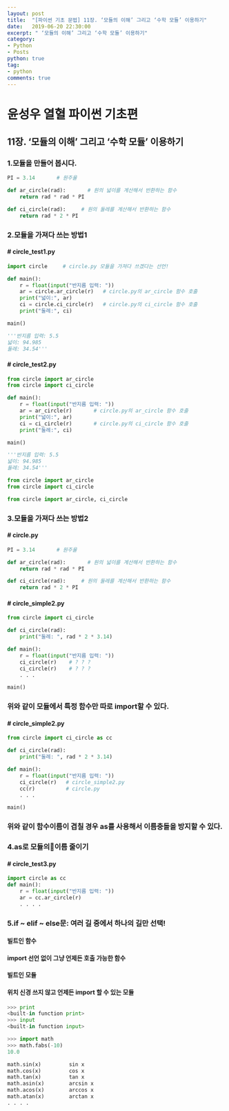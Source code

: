 ```yaml
---
layout: post
title:  "[파이썬 기초 문법] 11장. ‘모듈의 이해’ 그리고 ‘수학 모듈’ 이용하기"
date:   2019-06-20 22:30:00
excerpt: " ‘모듈의 이해’ 그리고 ‘수학 모듈’ 이용하기"
category:
- Python
- Posts
python: true
tag:
- python
comments: true
---
```


# 윤성우 열혈 파이썬 기초편
## 11장. ‘모듈의 이해’ 그리고 ‘수학 모듈’ 이용하기
### 1.모듈을 만들어 봅시다.
~~~ python
PI = 3.14 		# 원주율

def ar_circle(rad): 	  # 원의 넓이를 계산해서 반환하는 함수
	return rad * rad * PI

def ci_circle(rad):     # 원의 둘레를 계산해서 반환하는 함수
	return rad * 2 * PI
~~~

### 2.모듈을 가져다 쓰는 방법1
#### # circle_test1.py
~~~ python
import circle     # circle.py 모듈을 가져다 쓰겠다는 선언!

def main():
    r = float(input("반지름 입력: "))
    ar = circle.ar_circle(r)   # circle.py의 ar_circle 함수 호출
    print("넓이:", ar)
    ci = circle.ci_circle(r)   # circle.py의 ci_circle 함수 호출
    print("둘레:", ci)

main()

'''반지름 입력: 5.5
넓이: 94.985
둘레: 34.54'''
~~~

#### # circle_test2.py
~~~ python
from circle import ar_circle
from circle import ci_circle

def main():
	r = float(input("반지름 입력: "))
	ar = ar_circle(r) 		# circle.py의 ar_circle 함수 호출
	print("넓이:", ar)
	ci = ci_circle(r) 		# circle.py의 ci_circle 함수 호출
	print("둘레:", ci)

main()

'''반지름 입력: 5.5
넓이: 94.985
둘레: 34.54'''
~~~

~~~ python
from circle import ar_circle
from circle import ci_circle
~~~

~~~ python
from circle import ar_circle, ci_circle
~~~

### 3.모듈을 가져다 쓰는 방법2
#### # circle.py
~~~ python
PI = 3.14 		# 원주율

def ar_circle(rad): 	  # 원의 넓이를 계산해서 반환하는 함수
	return rad * rad * PI

def ci_circle(rad):     # 원의 둘레를 계산해서 반환하는 함수
	return rad * 2 * PI
~~~

#### # circle_simple2.py
~~~ python
from circle import ci_circle

def ci_circle(rad):
    print("둘레: ", rad * 2 * 3.14)

def main():
	r = float(input("반지름 입력: "))
	ci_circle(r)    # ? ? ?
	ci_circle(r)    # ? ? ?
    . . .

main()
~~~
### 위와 같이 모듈에서 특정 함수만 따로 import할 수 있다.

#### # circle_simple2.py
~~~ python
from circle import ci_circle as cc

def ci_circle(rad):
    print("둘레: ", rad * 2 * 3.14)

def main():
	r = float(input("반지름 입력: "))
	ci_circle(r)   # circle_simple2.py
	cc(r)          # circle.py
    . . .

main()
~~~
### 위와 같이 함수이름이 겹칠 경우 as를 사용해서 이름충돌을 방지할 수 있다.


### 4.as로 모듈의이름 줄이기
#### # circle_test3.py
~~~ python
import circle as cc
def main():
    r = float(input("반지름 입력: "))
    ar = cc.ar_circle(r)
    . . . .

~~~

### 5.if ~ elif ~ else문: 여러 길 중에서 하나의 길만 선택!
#### 빌트인 함수
####  import 선언 없이 그냥 언제든 호출 가능한 함수
#### 빌트인 모듈
#### 위치 신경 쓰지 않고 언제든 import 할 수 있는 모듈

~~~ python
>>> print
<built-in function print>
>>> input
<built-in function input>
~~~

~~~ python
>>> import math		
>>> math.fabs(-10) 	
10.0

math.sin(x) 		sin x
math.cos(x) 		cos x
math.tan(x) 		tan x
math.asin(x) 		arcsin x
math.acos(x) 		arccos x
math.atan(x) 		arctan x
. . . .
~~~
